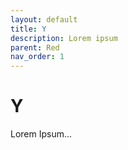 ```yaml
---
layout: default
title: Y
description: Lorem ipsum
parent: Red
nav_order: 1
---
```


# Y

Lorem Ipsum...
